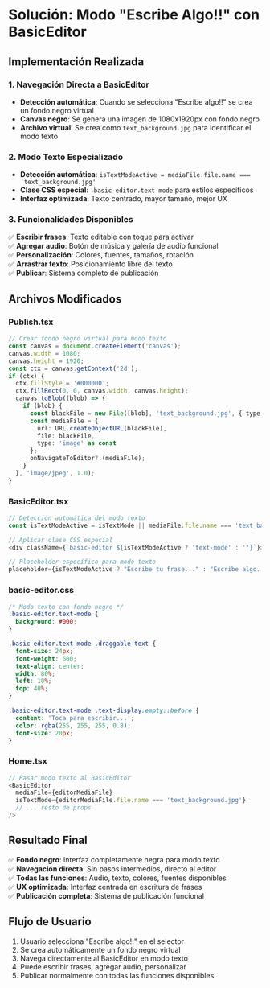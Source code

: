 # Solución: Modo "Escribe Algo!!" con BasicEditor

## Implementación Realizada

### 1. Navegación Directa a BasicEditor
- **Detección automática**: Cuando se selecciona "Escribe algo!!" se crea un fondo negro virtual
- **Canvas negro**: Se genera una imagen de 1080x1920px con fondo negro
- **Archivo virtual**: Se crea como `text_background.jpg` para identificar el modo texto

### 2. Modo Texto Especializado
- **Detección automática**: `isTextModeActive = mediaFile.file.name === 'text_background.jpg'`
- **Clase CSS especial**: `.basic-editor.text-mode` para estilos específicos
- **Interfaz optimizada**: Texto centrado, mayor tamaño, mejor UX

### 3. Funcionalidades Disponibles
✅ **Escribir frases**: Texto editable con toque para activar  
✅ **Agregar audio**: Botón de música y galería de audio funcional  
✅ **Personalización**: Colores, fuentes, tamaños, rotación  
✅ **Arrastrar texto**: Posicionamiento libre del texto  
✅ **Publicar**: Sistema completo de publicación  

## Archivos Modificados

### Publish.tsx
```typescript
// Crear fondo negro virtual para modo texto
const canvas = document.createElement('canvas');
canvas.width = 1080;
canvas.height = 1920;
const ctx = canvas.getContext('2d');
if (ctx) {
  ctx.fillStyle = '#000000';
  ctx.fillRect(0, 0, canvas.width, canvas.height);
  canvas.toBlob((blob) => {
    if (blob) {
      const blackFile = new File([blob], 'text_background.jpg', { type: 'image/jpeg' });
      const mediaFile = {
        url: URL.createObjectURL(blackFile),
        file: blackFile,
        type: 'image' as const
      };
      onNavigateToEditor?.(mediaFile);
    }
  }, 'image/jpeg', 1.0);
}
```

### BasicEditor.tsx
```typescript
// Detección automática del modo texto
const isTextModeActive = isTextMode || mediaFile.file.name === 'text_background.jpg';

// Aplicar clase CSS especial
<div className={`basic-editor ${isTextModeActive ? 'text-mode' : ''}`}>

// Placeholder específico para modo texto
placeholder={isTextModeActive ? "Escribe tu frase..." : "Escribe algo....."}
```

### basic-editor.css
```css
/* Modo texto con fondo negro */
.basic-editor.text-mode {
  background: #000;
}

.basic-editor.text-mode .draggable-text {
  font-size: 24px;
  font-weight: 600;
  text-align: center;
  width: 80%;
  left: 10%;
  top: 40%;
}

.basic-editor.text-mode .text-display:empty::before {
  content: 'Toca para escribir...';
  color: rgba(255, 255, 255, 0.8);
  font-size: 20px;
}
```

### Home.tsx
```typescript
// Pasar modo texto al BasicEditor
<BasicEditor 
  mediaFile={editorMediaFile}
  isTextMode={editorMediaFile.file.name === 'text_background.jpg'}
  // ... resto de props
/>
```

## Resultado Final
✅ **Fondo negro**: Interfaz completamente negra para modo texto  
✅ **Navegación directa**: Sin pasos intermedios, directo al editor  
✅ **Todas las funciones**: Audio, texto, colores, fuentes disponibles  
✅ **UX optimizada**: Interfaz centrada en escritura de frases  
✅ **Publicación completa**: Sistema de publicación funcional  

## Flujo de Usuario
1. Usuario selecciona "Escribe algo!!" en el selector
2. Se crea automáticamente un fondo negro virtual
3. Navega directamente al BasicEditor en modo texto
4. Puede escribir frases, agregar audio, personalizar
5. Publicar normalmente con todas las funciones disponibles